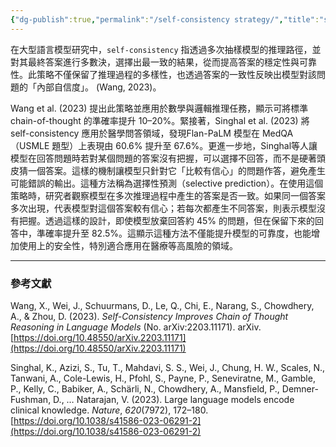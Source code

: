 ```yaml
---
{"dg-publish":true,"permalink":"/self-consistency strategy/","title":"self-consistency strategy","tags":["chatgpt","ai","LLMAI"],"created":"2025-05-02T15:23","updated":"2025-05-06T09:43"}
---
```



在大型語言模型研究中，`self-consistency` 指透過多次抽樣模型的推理路徑，並對其最終答案進行多數決，選擇出最一致的結果，從而提高答案的穩定性與可靠性。此策略不僅保留了推理過程的多樣性，也透過答案的一致性反映出模型對該問題的「內部自信度」。 (Wang, 2023)。

Wang et al. (2023) 提出此策略並應用於數學與邏輯推理任務，顯示可將標準 chain-of-thought 的準確率提升 10–20%。緊接著，Singhal et al. (2023) 將 self-consistency 應用於醫學問答領域，發現Flan-PaLM 模型在 MedQA（USMLE 題型）上表現由 60.6% 提升至 67.6%。更進一步地，Singhal等人讓模型在回答問題時若對某個問題的答案沒有把握，可以選擇不回答，而不是硬著頭皮猜一個答案。這樣的機制讓模型只針對它「比較有信心」的問題作答，避免產生可能錯誤的輸出。這種方法稱為選擇性預測（selective prediction）。在使用這個策略時，研究者觀察模型在多次推理過程中產生的答案是否一致。如果同一個答案多次出現，代表模型對這個答案較有信心；若每次都產生不同答案，則表示模型沒有把握。透過這樣的設計，即使模型放棄回答約 45% 的問題，但在保留下來的回答中，準確率提升至 82.5%。這顯示這種方法不僅能提升模型的可靠度，也能增加使用上的安全性，特別適合應用在醫療等高風險的領域。

---

### 參考文獻

Wang, X., Wei, J., Schuurmans, D., Le, Q., Chi, E., Narang, S., Chowdhery, A., & Zhou, D. (2023). _Self-Consistency Improves Chain of Thought Reasoning in Language Models_ (No. arXiv:2203.11171). arXiv. [https://doi.org/10.48550/arXiv.2203.11171](https://doi.org/10.48550/arXiv.2203.11171)

Singhal, K., Azizi, S., Tu, T., Mahdavi, S. S., Wei, J., Chung, H. W., Scales, N., Tanwani, A., Cole-Lewis, H., Pfohl, S., Payne, P., Seneviratne, M., Gamble, P., Kelly, C., Babiker, A., Schärli, N., Chowdhery, A., Mansfield, P., Demner-Fushman, D., … Natarajan, V. (2023). Large language models encode clinical knowledge. _Nature_, _620_(7972), 172–180. [https://doi.org/10.1038/s41586-023-06291-2](https://doi.org/10.1038/s41586-023-06291-2)